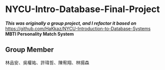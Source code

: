 # NYCU-Intro-Database-Final-Project
***This was originally a group project, and I refactor it based on***
https://github.com/HaKkaz/NYCU-Introduction-to-Database-Systems<br>
**MBTI Personality Match System**
## Group Member
林品安、吳權祐、許瑋哲、陳宥翔、林揚森  
